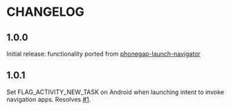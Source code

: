 # CHANGELOG

## 1.0.0
Initial release: functionality ported from [phonegap-launch-navigator](https://github.com/dpa99c/phonegap-launch-navigator)

## 1.0.1
Set FLAG_ACTIVITY_NEW_TASK on Android when launching intent to invoke navigation apps. Resolves [#1](https://github.com/dpa99c/react-native-launch-navigator/issues/1).